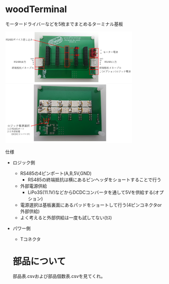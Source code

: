 # woodTerminal
モータードライバーなどを5枚までまとめるターミナル基板

<img src="./add_info/woodTerminal_exp.PNG" alt="基板表" width="400"/>
<img src="./add_info/woodTerminal_ura_exp.PNG" alt="基板裏" width="400"/> 

仕様
- ロジック側
	- RS485の4ピンポート(A,B,5V,GND)
		- RS485の終端抵抗は横にあるピンヘッダをショートすることで行う
	- 外部電源供給
		- LiPo3S(11.1V)などからDCDCコンバータを通して5Vを供給する(オプション)
	- 電源選択は基板裏面にあるパッドをショートして行う(4ピンコネクタor外部供給)
	- よく考えると外部供給は一度も試してない(ｶｽ)
- パワー側
	- Tコネクタ
  
  # 部品について  
  部品表.csvおよび部品個数表.csvを見てくれ。